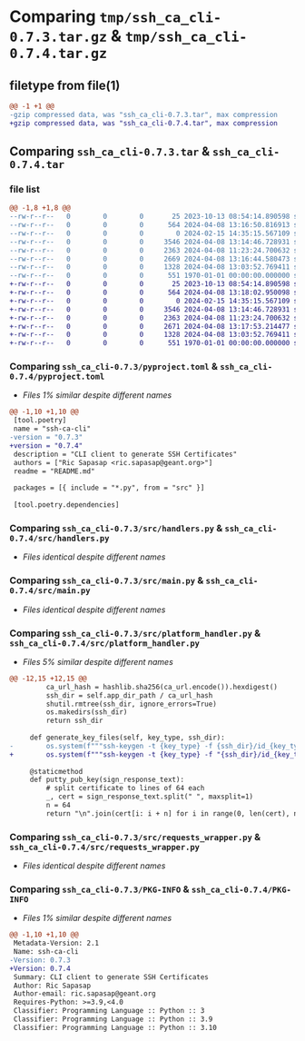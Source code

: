 # Comparing `tmp/ssh_ca_cli-0.7.3.tar.gz` & `tmp/ssh_ca_cli-0.7.4.tar.gz`

## filetype from file(1)

```diff
@@ -1 +1 @@
-gzip compressed data, was "ssh_ca_cli-0.7.3.tar", max compression
+gzip compressed data, was "ssh_ca_cli-0.7.4.tar", max compression
```

## Comparing `ssh_ca_cli-0.7.3.tar` & `ssh_ca_cli-0.7.4.tar`

### file list

```diff
@@ -1,8 +1,8 @@
--rw-r--r--   0        0        0       25 2023-10-13 08:54:14.890598 ssh_ca_cli-0.7.3/README.md
--rw-r--r--   0        0        0      564 2024-04-08 13:16:50.816913 ssh_ca_cli-0.7.3/pyproject.toml
--rw-r--r--   0        0        0        0 2024-02-15 14:35:15.567109 ssh_ca_cli-0.7.3/src/__init__.py
--rw-r--r--   0        0        0     3546 2024-04-08 13:14:46.728931 ssh_ca_cli-0.7.3/src/handlers.py
--rw-r--r--   0        0        0     2363 2024-04-08 11:23:24.700632 ssh_ca_cli-0.7.3/src/main.py
--rw-r--r--   0        0        0     2669 2024-04-08 13:16:44.580473 ssh_ca_cli-0.7.3/src/platform_handler.py
--rw-r--r--   0        0        0     1328 2024-04-08 13:03:52.769411 ssh_ca_cli-0.7.3/src/requests_wrapper.py
--rw-r--r--   0        0        0      551 1970-01-01 00:00:00.000000 ssh_ca_cli-0.7.3/PKG-INFO
+-rw-r--r--   0        0        0       25 2023-10-13 08:54:14.890598 ssh_ca_cli-0.7.4/README.md
+-rw-r--r--   0        0        0      564 2024-04-08 13:18:02.950098 ssh_ca_cli-0.7.4/pyproject.toml
+-rw-r--r--   0        0        0        0 2024-02-15 14:35:15.567109 ssh_ca_cli-0.7.4/src/__init__.py
+-rw-r--r--   0        0        0     3546 2024-04-08 13:14:46.728931 ssh_ca_cli-0.7.4/src/handlers.py
+-rw-r--r--   0        0        0     2363 2024-04-08 11:23:24.700632 ssh_ca_cli-0.7.4/src/main.py
+-rw-r--r--   0        0        0     2671 2024-04-08 13:17:53.214477 ssh_ca_cli-0.7.4/src/platform_handler.py
+-rw-r--r--   0        0        0     1328 2024-04-08 13:03:52.769411 ssh_ca_cli-0.7.4/src/requests_wrapper.py
+-rw-r--r--   0        0        0      551 1970-01-01 00:00:00.000000 ssh_ca_cli-0.7.4/PKG-INFO
```

### Comparing `ssh_ca_cli-0.7.3/pyproject.toml` & `ssh_ca_cli-0.7.4/pyproject.toml`

 * *Files 1% similar despite different names*

```diff
@@ -1,10 +1,10 @@
 [tool.poetry]
 name = "ssh-ca-cli"
-version = "0.7.3"
+version = "0.7.4"
 description = "CLI client to generate SSH Certificates"
 authors = ["Ric Sapasap <ric.sapasap@geant.org>"]
 readme = "README.md"
 
 packages = [{ include = "*.py", from = "src" }]
 
 [tool.poetry.dependencies]
```

### Comparing `ssh_ca_cli-0.7.3/src/handlers.py` & `ssh_ca_cli-0.7.4/src/handlers.py`

 * *Files identical despite different names*

### Comparing `ssh_ca_cli-0.7.3/src/main.py` & `ssh_ca_cli-0.7.4/src/main.py`

 * *Files identical despite different names*

### Comparing `ssh_ca_cli-0.7.3/src/platform_handler.py` & `ssh_ca_cli-0.7.4/src/platform_handler.py`

 * *Files 5% similar despite different names*

```diff
@@ -12,15 +12,15 @@
         ca_url_hash = hashlib.sha256(ca_url.encode()).hexdigest()
         ssh_dir = self.app_dir_path / ca_url_hash
         shutil.rmtree(ssh_dir, ignore_errors=True)
         os.makedirs(ssh_dir)
         return ssh_dir
 
     def generate_key_files(self, key_type, ssh_dir):
-        os.system(f"""ssh-keygen -t {key_type} -f {ssh_dir}/id_{key_type} -N '""'""")
+        os.system(f"""ssh-keygen -t {key_type} -f "{ssh_dir}/id_{key_type}" -N '""'""")
 
     @staticmethod
     def putty_pub_key(sign_response_text):
         # split certificate to lines of 64 each
         _, cert = sign_response_text.split(" ", maxsplit=1)
         n = 64
         return "\n".join(cert[i: i + n] for i in range(0, len(cert), n))
```

### Comparing `ssh_ca_cli-0.7.3/src/requests_wrapper.py` & `ssh_ca_cli-0.7.4/src/requests_wrapper.py`

 * *Files identical despite different names*

### Comparing `ssh_ca_cli-0.7.3/PKG-INFO` & `ssh_ca_cli-0.7.4/PKG-INFO`

 * *Files 1% similar despite different names*

```diff
@@ -1,10 +1,10 @@
 Metadata-Version: 2.1
 Name: ssh-ca-cli
-Version: 0.7.3
+Version: 0.7.4
 Summary: CLI client to generate SSH Certificates
 Author: Ric Sapasap
 Author-email: ric.sapasap@geant.org
 Requires-Python: >=3.9,<4.0
 Classifier: Programming Language :: Python :: 3
 Classifier: Programming Language :: Python :: 3.9
 Classifier: Programming Language :: Python :: 3.10
```

